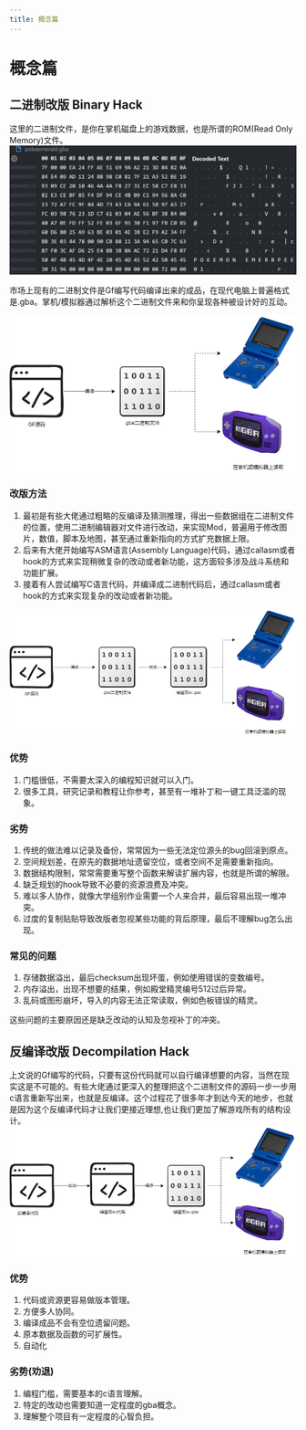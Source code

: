 ```yaml
---
title: 概念篇
---
```

# 概念篇

## 二进制改版 Binary Hack
这里的二进制文件，是你在掌机磁盘上的游戏数据，也是所谓的ROM(Read Only Memory)文件。
![Hex Editor](../assets/hex-editor.png)

市场上现有的二进制文件是Gf编写代码编译出来的成品，在现代电脑上普遍格式是.gba。掌机/模拟器通过解析这个二进制文件来和你呈现各种被设计好的互动。

<img class="p-4 bg-white" src="../assets/gba.drawio.png"/>

### 改版方法
1. 最初是有些大佬通过粗略的反编译及猜测推理，得出一些数据组在二进制文件的位置，使用二进制编辑器对文件进行改动，来实现Mod，普遍用于修改图片，数值，脚本及地图，甚至通过重新指向的方式扩充数据上限。
2. 后来有大佬开始编写ASM语言(Assembly Language)代码，通过callasm或者hook的方式来实现稍微复杂的改动或者新功能，这方面较多涉及战斗系统和功能扩展。
3. 接着有人尝试编写C语言代码，并编译成二进制代码后，通过callasm或者hook的方式来实现复杂的改动或者新功能。

<img class="p-4 bg-white" src="../assets/gba-hack.drawio.png"/>

### 优势
1. 门槛很低，不需要太深入的编程知识就可以入门。
2. 很多工具，研究记录和教程让你参考，甚至有一堆补丁和一键工具泛滥的现象。

### 劣势
1. 传统的做法难以记录及备份，常常因为一些无法定位源头的bug回滚到原点。
2. 空间规划差，在原先的数据地址遗留空位，或者空间不足需要重新指向。
3. 数据结构限制，常常需要重写整个函数来解读扩展内容，也就是所谓的解限。
4. 缺乏规划的hook导致不必要的资源浪费及冲突。
5. 难以多人协作，就像大学组别作业需要一个人来合并，最后容易出现一堆冲突。
6. 过度的复制贴贴导致改版者忽视某些功能的背后原理，最后不理解bug怎么出现。

### 常见的问题
1. 存储数据溢出，最后checksum出现坏蛋，例如使用错误的变数编号。
2. 内存溢出，出现不想要的结果，例如殿堂精灵编号512过后异常。
3. 乱码或图形崩坏，导入的内容无法正常读取，例如色板错误的精灵。

<Tip>
这些问题的主要原因还是缺乏改动的认知及忽视补丁的冲突。
</Tip>

## 反编译改版 Decompilation Hack

上文说的Gf编写的代码，只要有这份代码就可以自行编译想要的内容，当然在现实这是不可能的。有些大佬通过更深入的整理把这个二进制文件的源码一步一步用c语言重新写出来，也就是反编译。这个过程花了很多年才到达今天的地步，也就是因为这个反编译代码才让我们更接近理想,也让我们更加了解游戏所有的结构设计。
<img class="p-4 bg-white" src="../assets/gba-decomp.drawio.png"/>

### 优势
1. 代码或资源更容易做版本管理。
2. 方便多人协同。
3. 编译成品不会有空位遗留问题。
4. 原本数据及函数的可扩展性。
5. 自动化


### 劣势(劝退)
1. 编程门槛，需要基本的c语言理解。
2. 特定的改动也需要知道一定程度的gba概念。
3. 理解整个项目有一定程度的心智负担。
